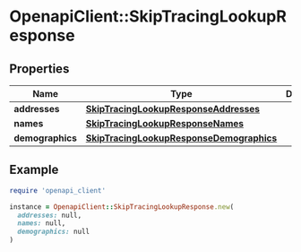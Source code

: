 # OpenapiClient::SkipTracingLookupResponse

## Properties

| Name | Type | Description | Notes |
| ---- | ---- | ----------- | ----- |
| **addresses** | [**SkipTracingLookupResponseAddresses**](SkipTracingLookupResponseAddresses.md) |  | [optional] |
| **names** | [**SkipTracingLookupResponseNames**](SkipTracingLookupResponseNames.md) |  | [optional] |
| **demographics** | [**SkipTracingLookupResponseDemographics**](SkipTracingLookupResponseDemographics.md) |  | [optional] |

## Example

```ruby
require 'openapi_client'

instance = OpenapiClient::SkipTracingLookupResponse.new(
  addresses: null,
  names: null,
  demographics: null
)
```


